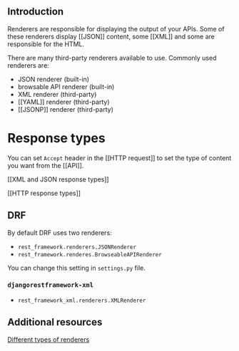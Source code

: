 ## Introduction
Renderers are responsible for displaying the output of your APIs. Some of these renderers display [[JSON]] content, some [[XML]] and some are responsible for the HTML.

There are many third-party renderers available to use. Commonly used renderers are:
- JSON renderer (built-in)
- browsable API renderer (built-in)
- XML renderer (third-party)
- [[YAML]] renderer (third-party)
- [[JSONP]] renderer (third-party)

# Response types
You can set `Accept` header in the [[HTTP request]] to set the type of content you want from the [[API]].

[[XML and JSON response types]]

[[HTTP response types]]

## DRF
By default DRF uses two renderers:
- `rest_framework.renderers.JSONRenderer`
- `rest_framework.renderes.BrowseableAPIRenderer`

You can change this setting in `settings.py` file.

### `djangorestframework-xml`
- `rest_framework_xml.renderers.XMLRenderer`

## Additional resources

[Different types of renderers](https://www.coursera.org/learn/apis/supplement/57qRB/different-types-of-renderers)